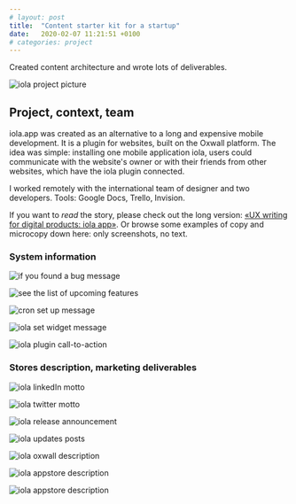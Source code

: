 ```yaml
---
# layout: post
title:  "Content starter kit for a startup"
date:   2020-02-07 11:21:51 +0100
# categories: project
---
```

Created content architecture and wrote lots of deliverables.

![iola project picture](/assets/iola.jpg)

## Project, context, team

iola.app was created as an alternative to a long and expensive mobile development. It is a plugin for websites, built on the Oxwall platform. The idea was simple: installing one mobile application iola, users could communicate with the website's owner or with their friends from other websites, which have the iola plugin connected.

I worked remotely with the international team of designer and two developers. Tools: Google Docs, Trello, Invision.

If you want to *read* the story, please check out the long version: [«UX writing for digital products: iola app»](https://teletype.in/@wrtng/-t9tjh3UR). Or browse some examples of copy and microcopy down here: only screenshots, no text.

### System information

![if you found a bug message](/assets/iola/oxwall-store-bug.png)

![see the list of upcoming features](/assets/iola/oxwall-store-features.png)

![cron set up message](/assets/iola/setup-cron.png)

![iola set widget message](/assets/iola/set-iola-widget.png)

![iola plugin call-to-action](/assets/iola/iola-wiget-updated-small.png)

### Stores description, marketing deliverables

![iola linkedIn motto](/assets/iola/iola-linkedIn-motto.png)

![iola twitter motto](/assets/iola/motto-twitter.png)

![iola release announcement](/assets/iola/release-announcement-twitter.png)

![iola updates posts](/assets/iola/update-posts-twitter-to-publish.png)

![iola oxwall description](/assets/iola/oxwall-store.png)

![iola appstore description](/assets/iola/iola-app-store.png)

![iola appstore description](/assets/iola/iola-release-letter-small.png)

<!-- You’ll find this post in your `_posts` directory. Go ahead and edit it and re-build the site to see your changes. You can rebuild the site in many different ways, but the most common way is to run `jekyll serve`, which launches a web server and auto-regenerates your site when a file is updated.

Jekyll requires blog post files to be named according to the following format:

`YEAR-MONTH-DAY-title.MARKUP`

Where `YEAR` is a four-digit number, `MONTH` and `DAY` are both two-digit numbers, and `MARKUP` is the file extension representing the format used in the file. After that, include the necessary front matter. Take a look at the source for this post to get an idea about how it works.

Jekyll also offers powerful support for code snippets:

{% highlight ruby %}
def print_hi(name)
  puts "Hi, #{name}"
end
print_hi('Tom')
#=> prints 'Hi, Tom' to STDOUT.
{% endhighlight %}

Check out the [Jekyll docs][jekyll-docs] for more info on how to get the most out of Jekyll. File all bugs/feature requests at [Jekyll’s GitHub repo][jekyll-gh]. If you have questions, you can ask them on [Jekyll Talk][jekyll-talk].

[jekyll-docs]: https://jekyllrb.com/docs/home
[jekyll-gh]:   https://github.com/jekyll/jekyll
[jekyll-talk]: https://talk.jekyllrb.com/ -->

